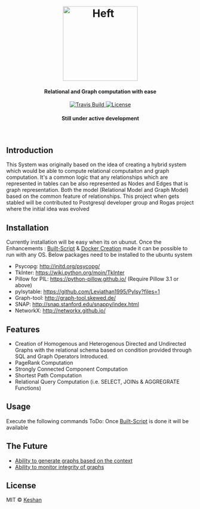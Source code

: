 <h1 align="center">
  <img src="https://raw.githubusercontent.com/keshenjey/Heft/master/doc/final_logo.jpg" alt="Heft" height="200">
  
   <br>
  <h4 align="center">Relational and Graph computation with ease</h4>
</h1>

<p align="center">
  <a href="">
    <img src="https://img.shields.io/travis/Raathigesh/Atmo.svg?style=flat-square"
         alt="Travis Build">
  </a>
  <a href="https://github.com/keshenjey/Heft/blob/master/LICENSE">
    <img src="https://img.shields.io/npm/l/express.svg?maxAge=2592000&style=flat-square"
         alt="License">
  </a>
  
   <h4 align="center">Still under active development</h4>
</p>
<br>

## Introduction
This System was originally based on the idea of creating a hybrid system which would be able to compute relational computaiton and graph computation. It's a common logic that any relationships which are represented in tables can be also represented as Nodes and Edges that is graph representation. Both the model (Relational Model and Graph Model) based on the common feature of relationships.
This project when gets stabled will be contributed to Postgresql developer group and Rogas project where the initial idea was evolved 

## Installation
 Currently installation will be easy when its on ubunut. Once the Enhancements :                                                    [Built-Script](https://github.com/keshenjey/Heft/issues/1) & [Docker Creation](https://github.com/keshenjey/Heft/issues/3) made it can be possible to run with any OS.
 Below packages need to be installed to the ubuntu system
* Psycopg: http://initd.org/psycopg/
* TkInter: https://wiki.python.org/moin/TkInter
* Pillow for PIL: https://python-pillow.github.io/  (Require Pillow 3.1 or above)
* pylsytable: https://github.com/Leviathan1995/Pylsy?files=1
* Graph-tool: http://graph-tool.skewed.de/
* SNAP: http://snap.stanford.edu/snappy/index.html
* NetworkX: http://networkx.github.io/  

## Features
- Creation of Homogenous and Heterogenous Directed and Undirected Graphs with the relational schema based on condition provided through SQL and Graph Operators Introduced.
- PageRank Computation
- Strongly Connected Component Computation
- Shortest Path Computation
- Relational Query Computation (i.e. SELECT, JOINs & AGGREGRATE Functions)

## Usage
Execute the following commands
ToDo: Once [Built-Script](https://github.com/keshenjey/Heft/issues/1) is done it will be available 


## The Future
- [Ability to generate graphs based on the context]()
- [Ability to monitor integrity of graphs]()

## License
MIT © [Keshan](https://twitter.com/keshshen)

